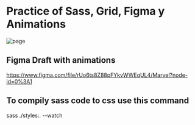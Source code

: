 # Practice of Sass, Grid, Figma y Animations

![page](./assets/page.png)

## Figma Draft with animations

https://www.figma.com/file/rUo6ts8Z88pFYkvWWEqUL4/Marvel?node-id=0%3A1

## To compily sass code to css use this command

sass ./styles:. --watch
